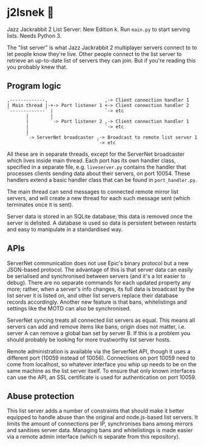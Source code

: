 j2lsnek 🐍
===

Jazz Jackrabbit 2 List Server: New Edition k. Run `main.py` to start serving lists. Needs Python 3.

The "list server" is what Jazz Jackrabbit 2 multiplayer servers connect to to let people know they're live. Other people
connect to the list server to retrieve an up-to-date list of servers they can join. But if you're reading this you
probably knew that.

Program logic
---
```
,-------------,                     ,-> Client connection handler 1
| Main thread |-+-> Port listener 1 +-> Client connection handler 2
`-------------` |                   `-> etc
       |        |
       |        `-> Port listener 2 ,-> Client connection handler 1
       |                            `-> etc
       |
       `-> ServerNet broadcaster ,-> Broadcast to remote list server 1
                                 `-> etc
```

All these are in separate threads, except for the ServerNet broadcaster which lives inside main thread. Each port has
its own handler class, specified in a separate file, e.g. `liveserver.py` contains the handler that processes clients
sending data about their servers, on port 10054. These handlers extend a basic handler class that can be found in
`port_handler.py`.

The main thread can send messages to connected remote mirror list servers, and will create a new thread for each such
message sent (which terminates once it is sent).

Server data is stored in an SQLite database; this data is removed once the server is delisted. A database is used so
data is persistent between restarts and easy to manipulate in a standardised way.

APIs
---
ServerNet communication does not use Epic's binary protocol but a new JSON-based protocol. The advantage of this is that
server data can easily be serialised and synchronised between servers (and it's a lot easier to debug). There are no
separate commands for each updated property any more; rather, when a server's info changes, its full data is broadcast
by the list server it is listed on, and other list servers replace their database records accordingly. Another new
feature is that bans, whitelistings and settings like the MOTD can also be synchronised.

ServerNet syncing treats all connected list servers as equal. This means all servers can add and remove items like bans;
origin does not matter, i.e. server A can remove a global ban set by server B. If this is a problem you should probably
be looking for more trustworthy list server hosts.

Remote administration is available via the ServerNet API, though it uses a different port (10059 instead of 10056).
Connections on port 10059 need to come from localhost, so whatever interface you whip up needs to be on the same machine
as the list server itself. To ensure that only known interfaces can use the API, an SSL certificate is used for
authentication on port 10059.

Abuse protection
---
This list server adds a number of constraints that should make it better equipped to handle abuse than the original and
node.js-based list servers. It limits the amount of connections per IP, synchronises bans among mirrors and sanitises
server data. Managing bans and whitelistings is made easier via a remote admin interface (which is separate from this
repository).